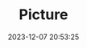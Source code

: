 ---
weight: 1
images:
- /images/edited/45.jpeg
title: Picture
date: 2023-12-07 20:53:25
tags: [luminarneo,work,ILCE7M3,70.0]
---